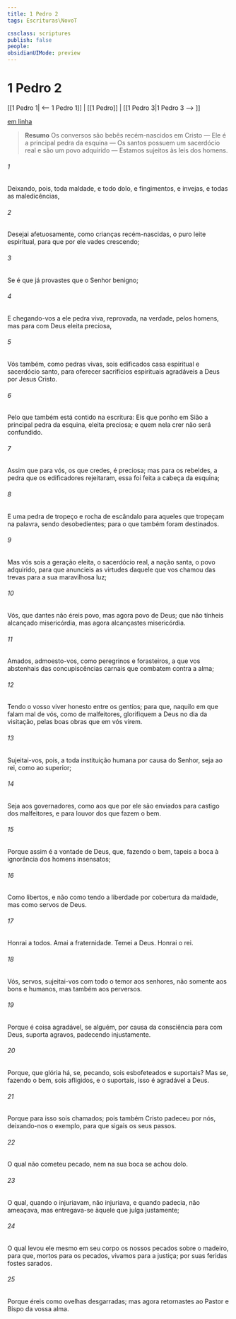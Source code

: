 ```yaml
---
title: 1 Pedro 2
tags: Escrituras\NovoT

cssclass: scriptures
publish: false
people:
obsidianUIMode: preview
---
```


# 1 Pedro 2
[[1 Pedro 1| <-- 1 Pedro 1]] | [[1 Pedro]] | [[1 Pedro 3|1 Pedro 3 --> ]]

[em linha](https://churchofjesuschrist.org/study/scriptures/nt/1-pet/2?lang=por)

> __Resumo__
Os conversos são bebês recém-nascidos em Cristo — Ele é a principal pedra da esquina — Os santos possuem um sacerdócio real e são um povo adquirido — Estamos sujeitos às leis dos homens.

###### 1 
Deixando, pois, toda maldade, e todo dolo, e fingimentos, e invejas, e todas as maledicências,

###### 2 
Desejai afetuosamente, como crianças recém-nascidas, o puro leite espiritual, para que por ele vades crescendo;

###### 3 
Se é que já provastes que o Senhor  benigno;

###### 4 
E chegando-vos a ele  pedra viva, reprovada, na verdade, pelos homens, mas para com Deus eleita  preciosa,

###### 5 
Vós também, como pedras vivas, sois edificados casa espiritual e sacerdócio santo, para oferecer sacrifícios espirituais agradáveis a Deus por Jesus Cristo.

###### 6 
Pelo que também está contido na escritura: Eis que ponho em Sião a principal pedra da esquina, eleita  preciosa; e quem nela crer não será confundido.

###### 7 
Assim que para vós, os que credes, é preciosa; mas para os rebeldes, a pedra que os edificadores rejeitaram, essa foi feita a cabeça da esquina;

###### 8 
E uma pedra de tropeço e rocha de escândalo para aqueles que tropeçam na palavra, sendo desobedientes; para o que também foram destinados.

###### 9 
Mas vós sois a geração eleita, o sacerdócio real, a nação santa, o povo adquirido, para que anuncieis as virtudes daquele que vos chamou das trevas para a sua maravilhosa luz;

###### 10 
Vós, que dantes não éreis povo, mas agora  povo de Deus; que não tínheis alcançado misericórdia, mas agora alcançastes misericórdia.

###### 11 
Amados, admoesto-vos, como peregrinos e forasteiros, a que vos abstenhais das concupiscências carnais que combatem contra a alma;

###### 12 
Tendo o vosso viver honesto entre os gentios; para que, naquilo em que falam mal de vós, como de malfeitores, glorifiquem a Deus no dia da visitação, pelas boas obras que em vós virem.

###### 13 
Sujeitai-vos, pois, a toda instituição humana por causa do Senhor, seja ao rei, como ao superior;

###### 14 
Seja aos governadores, como aos que por ele são enviados para castigo dos malfeitores, e para louvor dos que fazem o bem.

###### 15 
Porque assim é a vontade de Deus, que, fazendo o bem, tapeis a boca à ignorância dos homens insensatos;

###### 16 
Como libertos, e não como tendo a liberdade por cobertura da maldade, mas como servos de Deus.

###### 17 
Honrai a todos. Amai a fraternidade. Temei a Deus. Honrai o rei.

###### 18 
Vós, servos, sujeitai-vos com todo o temor aos senhores, não somente aos bons e humanos, mas também aos perversos.

###### 19 
Porque é coisa agradável, se alguém, por causa da consciência para com Deus, suporta agravos, padecendo injustamente.

###### 20 
Porque, que glória há, se, pecando, sois esbofeteados e suportais? Mas se, fazendo o bem, sois afligidos, e o suportais, isso é agradável a Deus.

###### 21 
Porque para isso sois chamados; pois também Cristo padeceu por nós, deixando-nos o exemplo, para que sigais os seus passos.

###### 22 
O qual não cometeu pecado, nem na sua boca se achou dolo.

###### 23 
O qual, quando o injuriavam, não injuriava, e quando padecia, não ameaçava, mas entregava-se àquele que julga justamente;

###### 24 
O qual levou ele mesmo em seu corpo os nossos pecados sobre o madeiro, para que, mortos para os pecados, vivamos para a justiça; por suas feridas fostes sarados.

###### 25 
Porque éreis como ovelhas desgarradas; mas agora retornastes ao Pastor e Bispo da vossa alma.


